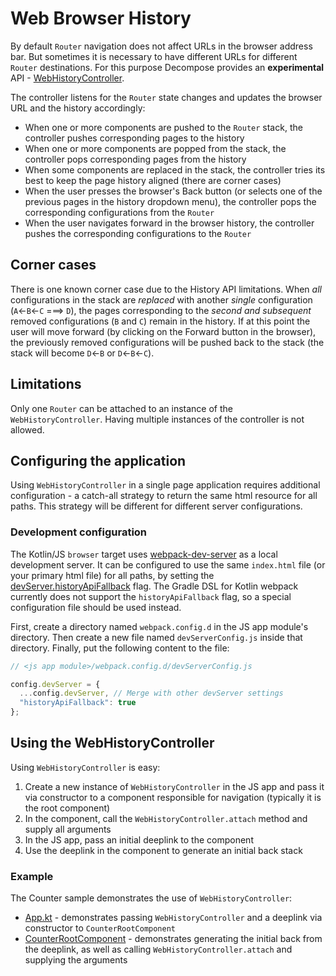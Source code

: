 # Web Browser History

By default `Router` navigation does not affect URLs in the browser address bar. But sometimes it is necessary to have different URLs for
different `Router` destinations. For this purpose Decompose provides an **experimental** API - [WebHistoryController](https://github.com/arkivanov/Decompose/blob/master/decompose/src/jsMain/kotlin/com/arkivanov/decompose/router/webhistory/DefaultWebHistoryController.kt).

The controller listens for the `Router` state changes and updates the browser URL and the history accordingly:

- When one or more components are pushed to the `Router` stack, the controller pushes corresponding pages to the history
- When one or more components are popped from the stack, the controller pops corresponding pages from the history
- When some components are replaced in the stack, the controller tries its best to keep the page history aligned (there are corner cases)
- When the user presses the browser's Back button (or selects one of the previous pages in the history dropdown menu), the controller
pops the corresponding configurations from the `Router`
- When the user navigates forward in the browser history, the controller pushes the corresponding configurations to the `Router`

## Corner cases

There is one known corner case due to the History API limitations. When *all* configurations in the stack are *replaced* with another
*single* configuration (`A`<-`B`<-`C` ===> `D`), the pages corresponding to the *second and subsequent* removed configurations (`B` and `C`)
remain in the history. If at this point the user will move forward (by clicking on the Forward button in the browser), the previously
removed configurations will be pushed back to the stack (the stack will become `D`<-`B` or `D`<-`B`<-`C`).

## Limitations

Only one `Router` can be attached to an instance of the `WebHistoryController`. Having multiple instances of the controller is not allowed.

## Configuring the application

Using `WebHistoryController` in a single page application requires additional configuration - a catch-all strategy to return the same html
resource for all paths. This strategy will be different for different server configurations.

### Development configuration

The Kotlin/JS `browser` target uses [webpack-dev-server](https://github.com/webpack/webpack-dev-server) as a local development server.
It can be configured to use the same `index.html` file (or your primary html file) for all paths, by setting the
[devServer.historyApiFallback](https://webpack.js.org/configuration/dev-server/#devserverhistoryapifallback) flag. The Gradle DSL for Kotlin
webpack currently does not support the `historyApiFallback` flag, so a special configuration file should be used instead.

First, create a directory named `webpack.config.d` in the JS app module's directory. Then create a new file named `devServerConfig.js`
inside that directory. Finally, put the following content to the file:

```javascript
// <js app module>/webpack.config.d/devServerConfig.js

config.devServer = {
  ...config.devServer, // Merge with other devServer settings
  "historyApiFallback": true
};
```

## Using the WebHistoryController

Using `WebHistoryController` is easy:

1. Create a new instance of `WebHistoryController` in the JS app and pass it via constructor to a component responsible for
navigation (typically it is the root component)
2. In the component, call the `WebHistoryController.attach` method and supply all arguments
3. In the JS app, pass an initial deeplink to the component
4. Use the deeplink in the component to generate an initial back stack

### Example

The Counter sample demonstrates the use of `WebHistoryController`:

- [App.kt](https://github.com/arkivanov/Decompose/blob/master/sample/counter/app-js/src/main/kotlin/com/arkivanov/sample/counter/app/App.kt) -
demonstrates passing `WebHistoryController` and a deeplink via constructor to `CounterRootComponent`
- [CounterRootComponent](https://github.com/arkivanov/Decompose/blob/master/sample/counter/shared/src/commonMain/kotlin/com/arkivanov/sample/counter/shared/root/CounterRootComponent.kt) -
demonstrates generating the initial back from the deeplink, as well as calling `WebHistoryController.attach` and supplying the arguments
